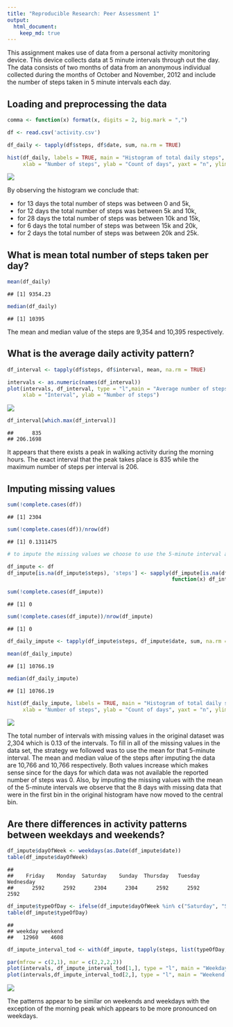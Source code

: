 ```yaml
---
title: "Reproducible Research: Peer Assessment 1"
output: 
  html_document:
    keep_md: true
---
```


This assignment makes use of data from a personal activity monitoring device. This device collects data at 5 minute intervals through out the day. The data consists of two months of data from an anonymous individual collected during the months of October and November, 2012 and include the number of steps taken in 5 minute intervals each day.

## Loading and preprocessing the data

```r
comma <- function(x) format(x, digits = 2, big.mark = ",")

df <- read.csv('activity.csv')

df_daily <- tapply(df$steps, df$date, sum, na.rm = TRUE)

hist(df_daily, labels = TRUE, main = "Histogram of total daily steps",
     xlab = "Number of steps", ylab = "Count of days", yaxt = "n", ylim = c(0,30))
```

![](PA1_template_files/figure-html/unnamed-chunk-1-1.png)<!-- -->

By observing the histogram we conclude that: 

- for 13 days the total number of steps was between 0 and 5k, 
- for 12 days the total number of steps was between 5k and 10k, 
- for 28 days the total number of steps was between 10k and 15k, 
- for 6 days the total number of steps was between 15k and 20k, 
- for 2 days the total number of steps was between 20k and 25k. 

## What is mean total number of steps taken per day?

```r
mean(df_daily)
```

```
## [1] 9354.23
```

```r
median(df_daily)
```

```
## [1] 10395
```

The mean and median value of the steps are 9,354 and 10,395 respectively.

## What is the average daily activity pattern?

```r
df_interval <- tapply(df$steps, df$interval, mean, na.rm = TRUE)

intervals <- as.numeric(names(df_interval))
plot(intervals, df_interval, type = "l",main = "Average number of steps across all days",
     xlab = "Interval", ylab = "Number of steps")
```

![](PA1_template_files/figure-html/unnamed-chunk-3-1.png)<!-- -->

```r
df_interval[which.max(df_interval)]
```

```
##      835 
## 206.1698
```

It appears that there exists a peak in walking activity during the morning hours.
The exact interval that the peak takes place is 835
while the maximum number of steps per interval is 206.

## Imputing missing values

```r
sum(!complete.cases(df))
```

```
## [1] 2304
```

```r
sum(!complete.cases(df))/nrow(df)
```

```
## [1] 0.1311475
```

```r
# to impute the missing values we choose to use the 5-minute interval average

df_impute <- df
df_impute[is.na(df_impute$steps), 'steps'] <- sapply(df_impute[is.na(df_impute$steps), 'interval'],
                                                     function(x) df_interval[names(df_interval) == x])

sum(!complete.cases(df_impute))
```

```
## [1] 0
```

```r
sum(!complete.cases(df_impute))/nrow(df_impute)
```

```
## [1] 0
```

```r
df_daily_impute <- tapply(df_impute$steps, df_impute$date, sum, na.rm = TRUE)

mean(df_daily_impute)
```

```
## [1] 10766.19
```

```r
median(df_daily_impute)
```

```
## [1] 10766.19
```

```r
hist(df_daily_impute, labels = TRUE, main = "Histogram of total daily steps",
     xlab = "Number of steps", ylab = "Count of days", yaxt = "n", ylim = c(0,38))
```

![](PA1_template_files/figure-html/unnamed-chunk-4-1.png)<!-- -->

The total number of intervals with missing values in the original dataset was 2,304 which is 0.13 of the intervals. To fill in all of the missing values in the data set, the strategy we
followed was to use the mean for that 5-minute interval. The mean and median value
of the steps after imputing the data are 10,766 and 10,766 respectively. Both values increase which makes sense since
for the days for which data was not available the reported number of steps was 0. Also,
by imputing the missing values with the mean of the 5-minute intervals we observe that the 8
days with missing data that were in the first bin in the original histogram have now moved to the central bin.

## Are there differences in activity patterns between weekdays and weekends?

```r
df_impute$dayOfWeek <- weekdays(as.Date(df_impute$date))
table(df_impute$dayOfWeek)
```

```
## 
##    Friday    Monday  Saturday    Sunday  Thursday   Tuesday Wednesday 
##      2592      2592      2304      2304      2592      2592      2592
```

```r
df_impute$typeOfDay <- ifelse(df_impute$dayOfWeek %in% c("Saturday", "Sunday"), "weekend", "weekday")
table(df_impute$typeOfDay)
```

```
## 
## weekday weekend 
##   12960    4608
```

```r
df_impute_interval_tod <- with(df_impute, tapply(steps, list(typeOfDay, interval), mean))

par(mfrow = c(2,1), mar = c(2,2,2,2))
plot(intervals, df_impute_interval_tod[1,], type = "l", main = "Weekday average steps per interval", xlab = "", ylab = "", ylim = c(0, 250), cex.main = 0.7, cex.lab = 0.7, cex.axis = 0.7)
plot(intervals,df_impute_interval_tod[2,], type = "l", main = "Weekend average steps per interval", xlab = "", ylab = "", ylim = c(0, 250), cex.main = 0.7, cex.lab = 0.7, cex.axis = 0.7)
```

![](PA1_template_files/figure-html/unnamed-chunk-5-1.png)<!-- -->

The patterns appear to be similar on weekends and weekdays with the exception of 
the morning peak which appears to be more pronounced on weekdays.
